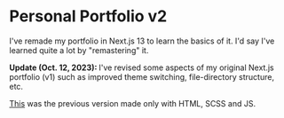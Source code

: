 # Personal Portfolio v2
I've remade my portfolio in Next.js 13 to learn the basics of it. I'd say I've learned quite a lot by "remastering" it.

<strong>Update (Oct. 12, 2023): </strong> I've revised some aspects of my original Next.js portfolio (v1) such as improved theme switching, file-directory structure, etc.

[This](https://jdichh.netlify.app/) was the previous version made only with HTML, SCSS and JS.
